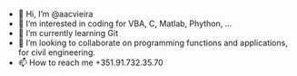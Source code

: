 - 👋 Hi, I’m @aacvieira
- 👀 I’m interested in coding for VBA, C, Matlab, Phython, ...
- 🌱 I’m currently learning Git
- 💞️ I’m looking to collaborate on programming functions and applications, for civil engineering.
- 📫 How to reach me +351.91.732.35.70

<!---
aacvieira/aacvieira is a ✨ special ✨ repository because its `README.md` (this file) appears on your GitHub profile.
You can click the Preview link to take a look at your changes.
--->
